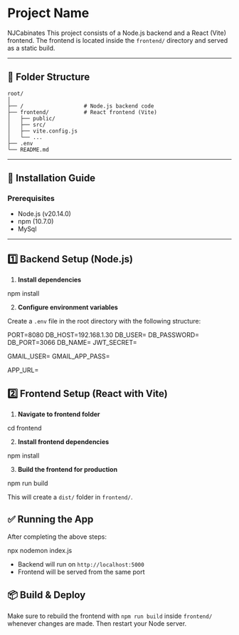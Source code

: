 # Project Name
NJCabinates
This project consists of a Node.js backend and a React (Vite) frontend. The frontend is located inside the `frontend/` directory and served as a static build.

---

## 📁 Folder Structure

```
root/
│
├── /                   # Node.js backend code
├── frontend/           # React frontend (Vite)
│   ├── public/
│   ├── src/
│   ├── vite.config.js
│   └── ...
├── .env
└── README.md
```

---

## 🚀 Installation Guide

### Prerequisites

- Node.js (v20.14.0)
- npm (10.7.0)
- MySql

---

## 1️⃣ Backend Setup (Node.js)

1. **Install dependencies**

npm install

2. **Configure environment variables**

Create a `.env` file in the root directory with the following structure:

PORT=8080
DB_HOST=192.168.1.30
DB_USER=
DB_PASSWORD=
DB_PORT=3066
DB_NAME=
JWT_SECRET=

GMAIL_USER=
GMAIL_APP_PASS=

APP_URL=


## 2️⃣ Frontend Setup (React with Vite)

1. **Navigate to frontend folder**

cd frontend


2. **Install frontend dependencies**

npm install


3. **Build the frontend for production**

npm run build

This will create a `dist/` folder in `frontend/`.

## ✅ Running the App

After completing the above steps:

npx nodemon index.js

- Backend will run on `http://localhost:5000`
- Frontend will be served from the same port


## 📦 Build & Deploy

Make sure to rebuild the frontend with `npm run build` inside `frontend/` whenever changes are made. Then restart your Node server.

